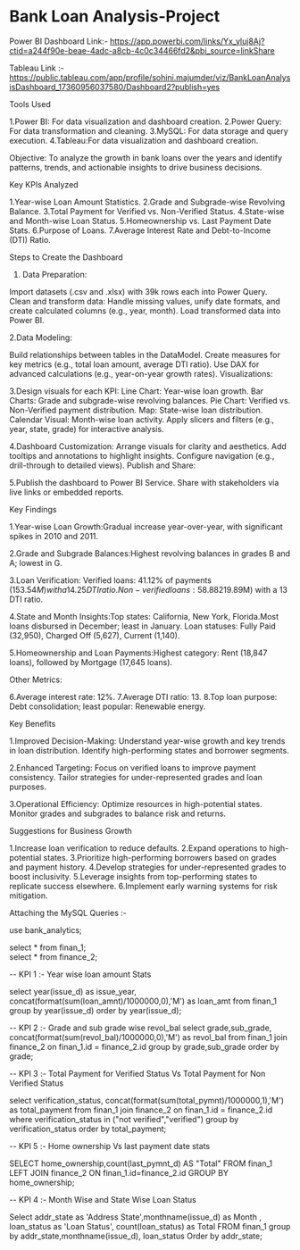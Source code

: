 # Bank Loan Analysis-Project

Power BI Dashboard Link:- https://app.powerbi.com/links/Yx_yluj8Aj?ctid=a244f90e-beae-4adc-a8cb-4c0c34466fd2&pbi_source=linkShare


Tableau Link :- https://public.tableau.com/app/profile/sohini.majumder/viz/BankLoanAnalysisDashboard_17360956037580/Dashboard2?publish=yes



Tools Used

1.Power BI: For data visualization and dashboard creation.
2.Power Query: For data transformation and cleaning.
3.MySQL: For data storage and query execution.
4.Tableau:For data visualization and dashboard creation.

Objective: To analyze the growth in bank loans over the years and identify patterns, trends, and actionable insights to drive business decisions.

Key KPIs Analyzed

1.Year-wise Loan Amount Statistics.
2.Grade and Subgrade-wise Revolving Balance.
3.Total Payment for Verified vs. Non-Verified Status.
4.State-wise and Month-wise Loan Status.
5.Homeownership vs. Last Payment Date Stats.
6.Purpose of Loans.
7.Average Interest Rate and Debt-to-Income (DTI) Ratio.


Steps to Create the Dashboard

1. Data Preparation:

Import datasets (.csv and .xlsx) with 39k rows each into Power Query.
Clean and transform data: Handle missing values, unify date formats, and create calculated columns (e.g., year, month).
Load transformed data into Power BI.

2.Data Modeling:

Build relationships between tables in the DataModel.
Create measures for key metrics (e.g., total loan amount, average DTI ratio).
Use DAX for advanced calculations (e.g., year-on-year growth rates).
Visualizations:

3.Design visuals for each KPI:
Line Chart: Year-wise loan growth.
Bar Charts: Grade and subgrade-wise revolving balances.
Pie Chart: Verified vs. Non-Verified payment distribution.
Map: State-wise loan distribution.
Calendar Visual: Month-wise loan activity.
Apply slicers and filters (e.g., year, state, grade) for interactive analysis.

4.Dashboard Customization:
Arrange visuals for clarity and aesthetics.
Add tooltips and annotations to highlight insights.
Configure navigation (e.g., drill-through to detailed views).
Publish and Share:

5.Publish the dashboard to Power BI Service.
Share with stakeholders via live links or embedded reports.


Key Findings

1.Year-wise Loan Growth:Gradual increase year-over-year, with significant spikes in 2010 and 2011.

2.Grade and Subgrade Balances:Highest revolving balances in grades B and A; lowest in G.

3.Loan Verification: Verified loans: 41.12% of payments ($153.54M) with a 14.25 DTI ratio.Non-verified loans: 58.88% of payments ($219.89M) with a 13 DTI ratio.

4.State and Month Insights:Top states: California, New York, Florida.Most loans disbursed in December; least in January.
Loan statuses: Fully Paid (32,950), Charged Off (5,627), Current (1,140).

5.Homeownership and Loan Payments:Highest category: Rent (18,847 loans), followed by Mortgage (17,645 loans).

Other Metrics:

6.Average interest rate: 12%.
7.Average DTI ratio: 13.
8.Top loan purpose: Debt consolidation; least popular: Renewable energy.

Key Benefits

1.Improved Decision-Making:
Understand year-wise growth and key trends in loan distribution.
Identify high-performing states and borrower segments.

2.Enhanced Targeting:
Focus on verified loans to improve payment consistency.
Tailor strategies for under-represented grades and loan purposes.

3.Operational Efficiency:
Optimize resources in high-potential states.
Monitor grades and subgrades to balance risk and returns.

Suggestions for Business Growth

1.Increase loan verification to reduce defaults.
2.Expand operations to high-potential states.
3.Prioritize high-performing borrowers based on grades and payment history.
4.Develop strategies for under-represented grades to boost inclusivity.
5.Leverage insights from top-performing states to replicate success elsewhere.
6.Implement early warning systems for risk mitigation.


Attaching the MySQL Queries :- 

use bank_analytics;

select * from finan_1;	
select * from finance_2;

-- KPI 1 :- Year wise loan amount Stats

select year(issue_d) as issue_year, concat(format(sum(loan_amnt)/1000000,0),'M') as loan_amt 
from finan_1
group by year(issue_d)
order by year(issue_d);

-- KPI 2 :- Grade and sub grade wise revol_bal
select grade,sub_grade, concat(format(sum(revol_bal)/1000000,0),'M') as revol_bal
from finan_1 join finance_2
on finan_1.id = finance_2.id
group by grade,sub_grade
order by grade;


-- KPI 3 :- Total Payment for Verified Status Vs Total Payment for Non Verified Status

select  verification_status, concat(format(sum(total_pymnt)/1000000,1),'M') as total_payment
from finan_1 join finance_2 
on finan_1.id = finance_2.id
where verification_status in ("not verified","verified")
group by verification_status
order by total_payment;

-- KPI 5 :- Home ownership Vs last payment date stats

SELECT home_ownership,count(last_pymnt_d) AS "Total"
FROM finan_1 
LEFT JOIN finance_2 
ON finan_1.id=finance_2.id
GROUP BY home_ownership;

-- KPI 4 :- Month Wise and State Wise Loan Status

Select addr_state as 'Address State',monthname(issue_d) as Month , loan_status as 'Loan Status', count(loan_status) as Total
FROM finan_1
group by addr_state,monthname(issue_d), loan_status
Order by addr_state;












